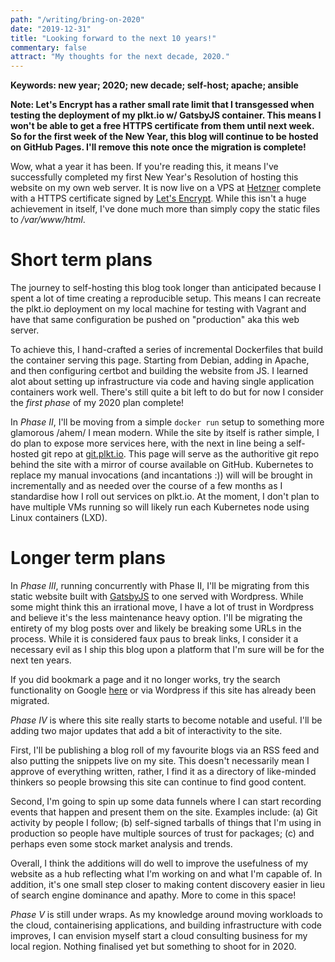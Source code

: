 ```yaml
---
path: "/writing/bring-on-2020"
date: "2019-12-31"
title: "Looking forward to the next 10 years!"
commentary: false
attract: "My thoughts for the next decade, 2020."
---
```

**Keywords: new year; 2020; new decade; self-host; apache; ansible**

**Note: Let's Encrypt has a rather small rate limit that I transgessed when
testing the deployment of my plkt.io w/ GatsbyJS container.  This means I won't
be able to get a free HTTPS certificate from them until next week.  So for the
first week of the New Year, this blog will continue to be hosted on GitHub
Pages.  I'll remove this note once the migration is complete!**

Wow, what a year it has been.  If you're reading this, it means I've
successfully completed my first New Year's Resolution of hosting this website on
my own web server.  It is now live on a VPS at [Hetzner](https://hetzner.com)
complete with a HTTPS certificate signed by [Let's
Encrypt](https://letsencrypt.org).  While this isn't a huge achievement in
itself, I've done much more than simply copy the static files to
*/var/www/html*.

# Short term plans

The journey to self-hosting this blog took longer than anticipated because I
spent a lot of time creating a reproducible setup.  This means I can recreate
the plkt.io deployment on my local machine for testing with Vagrant and have
that same configuration be pushed on "production" aka this web server.

To achieve this, I hand-crafted a series of incremental Dockerfiles that build
the container serving this page.  Starting from Debian, adding in Apache, and
then configuring certbot and building the website from JS.  I learned alot about
setting up infrastructure via code and having single application containers work
well.  There's still quite a bit left to do but for now I consider the *first
phase* of my 2020 plan complete!

In *Phase II*, I'll be moving from a simple `docker run` setup to something more
glamorous /ahem/ I mean modern.  While the site by itself is rather simple, I do
plan to expose more services here, with the next in line being a self-hosted git
repo at [git.plkt.io](git.plkt.io).  This page will serve as the authoritive git
repo behind the site with a mirror of course available on GitHub.  Kubernetes to
replace my manual invocations (and incantations :)) will will be brought in
incrementally and as needed over the course of a few months as I standardise how
I roll out services on plkt.io.  At the moment, I don't plan to have multiple
VMs running so will likely run each Kubernetes node using Linux containers
(LXD).

# Longer term plans

In *Phase III*, running concurrently with Phase II, I'll be migrating from this
static website built with [GatsbyJS](https://gatsbyjs.org) to one served with
Wordpress.  While some might think this an irrational move, I have a lot of
trust in Wordpress and believe it's the less maintenance heavy option.  I'll be
migrating the entirety of my blog posts over and likely be breaking some URLs in
the process.  While it is considered faux paus to break links, I consider it a
necessary evil as I ship this blog upon a platform that I'm sure will be for the
next ten years. 

If you did bookmark a page and it no longer works, try the search
functionality on Google
[here](https://www.google.com/search?hl=en&q=site%3Aplkt.io%20%24SEARCH_TERM) or
via Wordpress if this site has already been migrated.

*Phase IV* is where this site really starts to become notable and useful.  I'll be
adding two major updates that add a bit of interactivity to the site.

First, I'll be publishing a blog roll of my favourite blogs via an RSS feed and
also putting the snippets live on my site.  This doesn't necessarily mean I
approve of everything written, rather, I find it as a directory of like-minded
thinkers so people browsing this site can continue to find good content.

Second, I'm going to spin up some data funnels where I can start recording
events that happen and present them on the site.  Examples include: (a) Git
activity by people I follow; (b) self-signed tarballs of things that I'm using
in production so people have multiple sources of trust for packages; (c) and
perhaps even some stock market analysis and trends.

Overall, I think the additions will do well to improve the usefulness of my
website as a hub reflecting what I'm working on and what I'm capable of.  In
addition, it's one small step closer to making content discovery easier in lieu
of search engine dominance and apathy.  More to come in this space!

*Phase V* is still under wraps.  As my knowledge around moving workloads to the
cloud, containerising applications, and building infrastructure with code
improves, I can envision myself start a cloud consulting business for my local
region.  Nothing finalised yet but something to shoot for in 2020.
